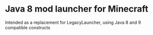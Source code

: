 # Java 8 mod launcher for Minecraft
Intended as a replacement for LegacyLauncher, using Java 8 and 9 compatible constructs
